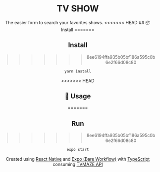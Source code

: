 <h1 align="center">TV SHOW</h1>
<div align="center">
The easier form to search your favorites shows.
<<<<<<< HEAD
## 📦 Install
=======
  
## Install
>>>>>>> 8ee6194ffa935b05bf186a595c0b6e2f66d08c80

```bash
yarn install
```
<<<<<<< HEAD
## 🔨 Usage
=======
## Run
>>>>>>> 8ee6194ffa935b05bf186a595c0b6e2f66d08c80

```bash
expo start
```
 
<p>Created using  
<a href="https://reactnative.dev">React Native</a> and 
<a href="https://docs.expo.dev">Expo (Bare Workflow)</a> with
<a href="https://www.typescriptlang.org">TypeScript</a>
consuming <a href="https://www.tvmaze.com/api">TVMAZE API</a>
</p>
</div>
